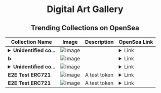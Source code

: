 <div align="center">

# Digital Art Gallery

## Trending Collections on OpenSea

| Collection Name                       | Image                                                                                     | Description                       | OpenSea Link                                                                                          |
|---------------------------------------|-------------------------------------------------------------------------------------------|-----------------------------------|--------------------------------------------------------------------------------------------------------|
| **<details><summary>Unidentified co...</summary>Unidentified contract 97b0b838-1310-4869-baed-a7a9195190d0</details>** | ![Image](https://i.seadn.io/s/raw/files/1a693295f55119077e8d45462c4f021b.gif?w=500&auto=format?w=200&auto=format) |  | <details><summary>Link</summary>[Unidentified contract 97b0b838-1310-4869-baed-a7a9195190d0](https://opensea.io/collection/unidentified-contract-97b0b838-1310-4869-baed-a7a9)</details> |
| **b** | ![Image](https://i.seadn.io/s/raw/files/60425129d8b9674a48735150e2622dcb.jpg?w=500&auto=format?w=200&auto=format) |  | <details><summary>Link</summary>[b](https://opensea.io/collection/b-20424)</details> |
| **<details><summary>Unidentified co...</summary>Unidentified contract cbe19f8e-9455-4797-8f03-1b5622a3852c</details>** | ![Image](https://i.seadn.io/s/raw/files/1a693295f55119077e8d45462c4f021b.gif?w=500&auto=format?w=200&auto=format) |  | <details><summary>Link</summary>[Unidentified contract cbe19f8e-9455-4797-8f03-1b5622a3852c](https://opensea.io/collection/unidentified-contract-cbe19f8e-9455-4797-8f03-1b56)</details> |
| **E2E Test ERC721** | ![Image](https://raw.seadn.io/files/f88cc08c57e5f0d2d052a4b73e23cf91.svg?w=200&auto=format) | A test token | <details><summary>Link</summary>[E2E Test ERC721](https://opensea.io/collection/e2e-test-erc721-2076)</details> |
| **E2E Test ERC721** | ![Image](https://raw.seadn.io/files/3b78ad75fbc662168bfcab8e08598cfd.svg?w=200&auto=format) | A test token | <details><summary>Link</summary>[E2E Test ERC721](https://opensea.io/collection/e2e-test-erc721-2075)</details> |

</div>